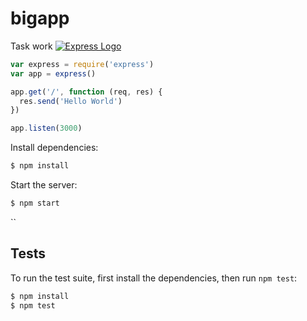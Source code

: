 # bigapp
Task work
[![Express Logo](https://i.cloudup.com/zfY6lL7eFa-3000x3000.png)](http://expressjs.com/)

```js
var express = require('express')
var app = express()

app.get('/', function (req, res) {
  res.send('Hello World')
})

app.listen(3000)
```

Install dependencies:

```bash
$ npm install
```

  Start the server:

```bash
$ npm start
```

``

## Tests

  To run the test suite, first install the dependencies, then run `npm test`:

```bash
$ npm install
$ npm test
```

